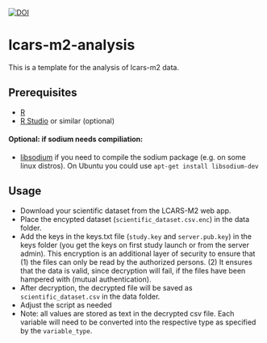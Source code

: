 [![DOI](https://zenodo.org/badge/715200094.svg)](https://zenodo.org/doi/10.5281/zenodo.13166980)
# lcars-m2-analysis
This is a template for the analysis of lcars-m2 data.

## Prerequisites
- [R](https://cran.r-project.org/)
- [R Studio](https://posit.co/download/rstudio-desktop/) or similar (optional)

#### Optional: if sodium needs compiliation:
- [libsodium](https://doc.libsodium.org/) if you need to compile the sodium package (e.g. on some linux distros). On Ubuntu you could use `apt-get install libsodium-dev`

## Usage
- Download your scientific dataset from the LCARS-M2 web app.
- Place the encypted dataset (`scientific_dataset.csv.enc`) in the data folder.
- Add the keys in the keys.txt file (`study.key` and `server.pub.key`) in the keys folder (you get the keys on first study launch or from the server admin). This encryption is an additional layer of security to ensure that (1) the files can only be read by the authorized persons. (2) It ensures that the data is valid, since decryption will fail, if the files have been hampered with (mutual authentication).
- After decryption, the decrypted file will be saved as `scientific_dataset.csv` in the data folder.
- Adjust the script as needed
- Note: all values are stored as text in the decrypted csv file. Each variable will need to be converted into the respective type as specified by the `variable_type`.
